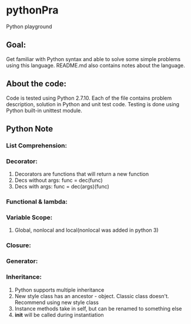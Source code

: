 # pythonPra
Python playground

## Goal: 
Get familiar with Python syntax and able to solve some simple problems using this language. README.md also contains notes about the language. 

## About the code:
Code is tested using Python 2.7.10. Each of the file contains problem description, solution in Python and unit test code. Testing is done using Python built-in unittest module.

## Python Note

### List Comprehension:

### Decorator:
1. Decorators are functions that will return a new function
2. Decs without args: func = dec(func)
3. Decs with args: func = dec(args)(func)

### Functional & lambda:


### Variable Scope:
1. Global, nonlocal and local(nonlocal was added in python 3)

### Closure:

### Generator:

### Inheritance:
1. Python supports multiple inheritance
2. New style class has an ancestor - object. Classic class doesn't. Recommend using new style class
3. Instance methods take in self, but can be renamed to something else
4. __init__ will be called during instantiation



